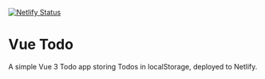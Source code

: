 [![Netlify Status](https://api.netlify.com/api/v1/badges/e91c4dff-2284-4bac-8143-952c6dd70e73/deploy-status)](https://app.netlify.com/sites/max-todo-vue/deploys)
# Vue Todo

A simple Vue 3 Todo app storing Todos in localStorage, deployed to Netlify.